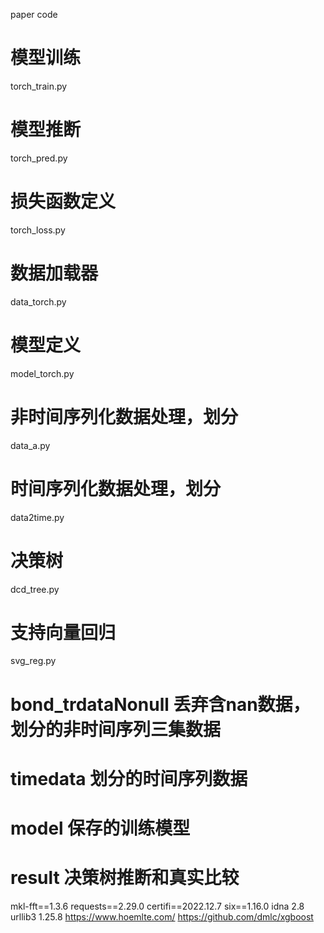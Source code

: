 paper code
# 模型训练
torch_train.py
# 模型推断
torch_pred.py
# 损失函数定义
torch_loss.py
# 数据加载器
data_torch.py
# 模型定义
model_torch.py
# 非时间序列化数据处理，划分
data_a.py
# 时间序列化数据处理，划分
data2time.py
# 决策树
dcd_tree.py
# 支持向量回归
svg_reg.py

# bond_trdataNonull 丢弃含nan数据，划分的非时间序列三集数据
# timedata 划分的时间序列数据
# model 保存的训练模型
# result 决策树推断和真实比较

mkl-fft==1.3.6
requests==2.29.0
certifi==2022.12.7
six==1.16.0
idna 2.8
urllib3 1.25.8
https://www.hoemlte.com/
https://github.com/dmlc/xgboost